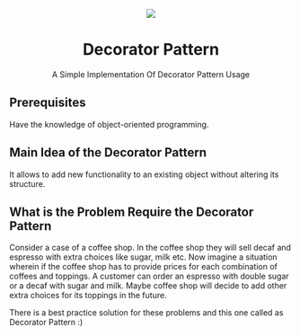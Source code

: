 
<p align="center">
  <img src="https://github.com/frkn2076/Decorator-Pattern/blob/master/Art/Decorator Pattern - UML Diagram.png">
</p>

<h1 align="center">Decorator Pattern</h1>
<p align="center">
  A Simple Implementation Of Decorator Pattern Usage <br />
</p>

## Prerequisites
Have the knowledge of object-oriented programming.

## Main Idea of the Decorator Pattern
It allows to add new functionality to an existing object without altering its structure.

## What is the Problem Require the Decorator Pattern 
Consider a case of a coffee shop. In the coffee shop they will sell decaf and espresso with extra choices like sugar, milk etc. Now imagine a situation wherein if the coffee shop has to provide prices for each combination of coffees and toppings. A customer can order an espresso with double sugar or a decaf with sugar and milk. Maybe coffee shop will decide to add other extra choices for its toppings in the future.

There is a best practice solution for these problems and this one called as Decorator Pattern :)
